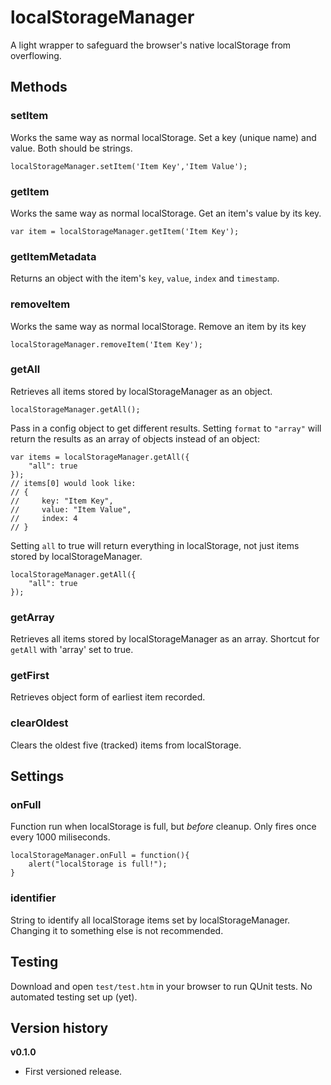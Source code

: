 # localStorageManager

A light wrapper to safeguard the browser's native localStorage from overflowing.

## Methods

### setItem

Works the same way as normal localStorage. Set a key (unique name) and value. Both should be strings.

    localStorageManager.setItem('Item Key','Item Value');

### getItem

Works the same way as normal localStorage. Get an item's value by its key.

    var item = localStorageManager.getItem('Item Key');
    
### getItemMetadata

Returns an object with the item's `key`, `value`, `index` and `timestamp`.

### removeItem

Works the same way as normal localStorage. Remove an item by its key

    localStorageManager.removeItem('Item Key');

### getAll

Retrieves all items stored by localStorageManager as an object.

    localStorageManager.getAll();

Pass in a config object to get different results. Setting `format` to `"array"` will return the results as an array of objects instead of an object:

    var items = localStorageManager.getAll({
        "all": true
    });
    // items[0] would look like:
    // {
    //     key: "Item Key",
    //     value: "Item Value",
    //     index: 4
    // }


Setting `all` to true will return everything in localStorage, not just items stored by localStorageManager.

    localStorageManager.getAll({
        "all": true
    });
    
### getArray

Retrieves all items stored by localStorageManager as an array. Shortcut for `getAll` with 'array' set to true.


### getFirst

Retrieves object form of earliest item recorded.


### clearOldest

Clears the oldest five (tracked) items from localStorage.


## Settings

### onFull

Function run when localStorage is full, but *before* cleanup. Only fires once every 1000 miliseconds.

    localStorageManager.onFull = function(){
        alert("localStorage is full!");
    }

### identifier

String to identify all localStorage items set by localStorageManager. Changing it to something else is not recommended.

## Testing

Download and open `test/test.htm` in your browser to run QUnit tests. No automated testing set up (yet).

## Version history

**v0.1.0**

- First versioned release.
